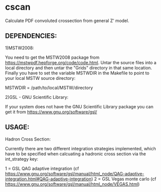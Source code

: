 # cscan
Calculate PDF convoluted crossection from general Z' model.


DEPENDENCIES:
----------------------------

1)MSTW2008:

You need to get the MSTW2008 package from https://mstwpdf.hepforge.org/code/code.html. 
Untar the source files into a local directory and then untar the "Grids" directory in that same location.
Finally you have to set the variable MSTWDIR in the Makefile to point to your local MSTW source directory:

  MSTWDIR = /path/to/local/MSTW/directory

  
  
2)GSL - GNU Scientific Library:

If your system does not have the GNU Scientific Library package you can get it from https://www.gnu.org/software/gsl/





USAGE:
----------------------------

Hadron Cross Section:

Currently there are two different integration strategies implemented, which have to be specified when calcuating 
a hadronic cross section via the int_strategy key:

  1 = GSL QAG adaptive integration (cf https://www.gnu.org/software/gsl/manual/html_node/QAG-adaptive-integration.html#QAG-adaptive-integration)
  2 = GSL Vegas monte carlo (cf https://www.gnu.org/software/gsl/manual/html_node/VEGAS.html)